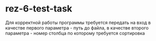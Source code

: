 # rez-6-test-task
Для корректной работы программы требуется передать на вход в качестве первого параметра - путь до файла, в качестве второго параметра - номер столбца по которому требуется сортировка
